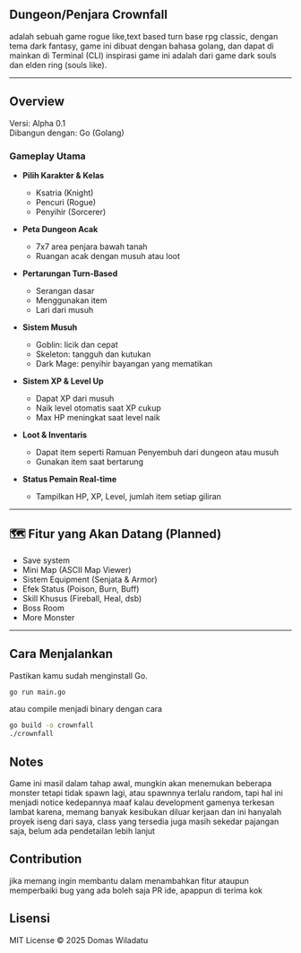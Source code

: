 ## Dungeon/Penjara Crownfall

adalah sebuah game rogue like,text based turn base rpg classic, dengan tema dark fantasy, game ini dibuat dengan bahasa golang, dan dapat di mainkan di Terminal (CLI)
inspirasi game ini adalah dari game dark souls dan elden ring (souls like).

---

## Overview

   Versi: Alpha 0.1  
   Dibangun dengan: Go (Golang)

### Gameplay Utama

- **Pilih Karakter & Kelas**
  - Ksatria (Knight)
  - Pencuri (Rogue)
  - Penyihir (Sorcerer)

- **Peta Dungeon Acak**
  - 7x7 area penjara bawah tanah
  - Ruangan acak dengan musuh atau loot

- **Pertarungan Turn-Based**
  - Serangan dasar
  - Menggunakan item
  - Lari dari musuh

- **Sistem Musuh**
  - Goblin: licik dan cepat
  - Skeleton: tangguh dan kutukan
  - Dark Mage: penyihir bayangan yang mematikan

- **Sistem XP & Level Up**
  - Dapat XP dari musuh
  - Naik level otomatis saat XP cukup
  - Max HP meningkat saat level naik

- **Loot & Inventaris**
  - Dapat item seperti Ramuan Penyembuh dari dungeon atau musuh
  - Gunakan item saat bertarung

- **Status Pemain Real-time**
  - Tampilkan HP, XP, Level, jumlah item setiap giliran

---

## 🗺️ Fitur yang Akan Datang (Planned)

- Save system
- Mini Map (ASCII Map Viewer)
- Sistem Equipment (Senjata & Armor)
- Efek Status (Poison, Burn, Buff)
- Skill Khusus (Fireball, Heal, dsb)
- Boss Room
- More Monster

----

## Cara Menjalankan

Pastikan kamu sudah menginstall Go.

```bash
go run main.go
```

atau compile menjadi binary dengan cara

```bash
go build -o crownfall
./crownfall
```

## Notes

Game ini masil dalam tahap awal, mungkin akan menemukan beberapa monster tetapi tidak spawn lagi, atau spawnnya terlalu random, tapi hal ini menjadi notice kedepannya
maaf kalau development gamenya terkesan lambat karena, memang banyak kesibukan diluar kerjaan dan ini hanyalah proyek iseng dari saya, class yang tersedia juga masih
sekedar pajangan saja, belum ada pendetailan lebih lanjut

## Contribution

jika memang ingin membantu dalam menambahkan fitur ataupun memperbaiki bug yang ada boleh saja PR ide, apappun di terima kok

## Lisensi
MIT License © 2025 Domas Wiladatu
